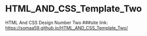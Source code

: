 # HTML_AND_CSS_Template_Two
HTML And CSS Design Number Two
###site link:  https://somaa59.github.io/HTML_AND_CSS_Template_Two/
